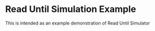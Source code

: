 # Read Until Simulation Example
This is intended as an example demonstration of Read Until Simulator
